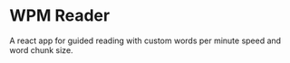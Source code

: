 # WPM Reader

A react app for guided reading with custom words per minute speed and word chunk size. 